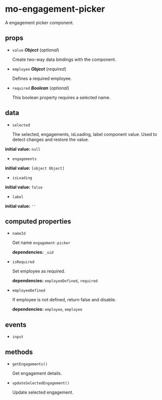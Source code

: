 # mo-engagement-picker 

A engagement picker component. 

## props 

- `value` ***Object*** (*optional*) 

  Create two-way data bindings with the component. 

- `employee` ***Object*** (*required*) 

  Defines a required employee. 

- `required` ***Boolean*** (*optional*) 

  This boolean property requires a selected name. 

## data 

- `selected` 

  The selected, engagements, isLoading, label component value.
  Used to detect changes and restore the value. 

**initial value:** `null` 

- `engagements` 

**initial value:** `[object Object]` 

- `isLoading` 

**initial value:** `false` 

- `label` 

**initial value:** `''` 

## computed properties 

- `nameId` 

  Get name `engagement-picker` 

   **dependencies:** `_uid` 

- `isRequired` 

  Set employee as required. 

   **dependencies:** `employeeDefined`, `required` 

- `employeeDefined` 

  If employee is not defined, return false and disable. 

   **dependencies:** `employee`, `employee` 


## events 

- `input` 

## methods 

- `getEngagements()` 

  Get engagement details. 

- `updateSelectedEngagement()` 

  Update selected engagement. 

